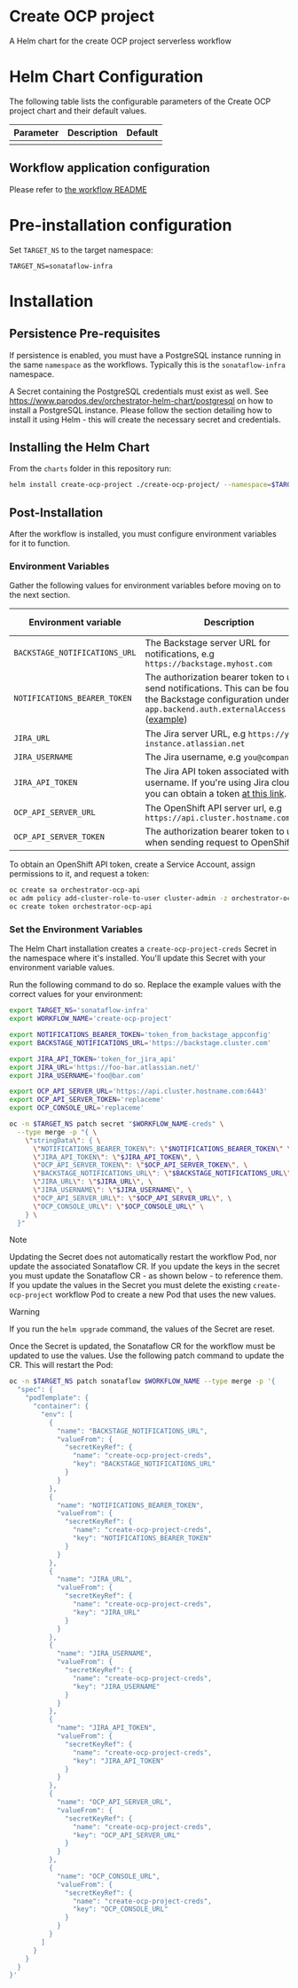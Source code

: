 
Create OCP project
===========

A Helm chart for the create OCP project serverless workflow


# Helm Chart Configuration

The following table lists the configurable parameters of the Create OCP project chart and their default values.

| Parameter                | Description             | Default        |
| ------------------------ | ----------------------- | -------------- |
|                          |                         |                |

## Workflow application configuration

Please refer to [the workflow README](https://github.com/parodos-dev/serverless-workflows/blob/main/create-ocp-project/README.md#workflow-application-configuration)

# Pre-installation configuration
Set `TARGET_NS` to the target namespace:
```console
TARGET_NS=sonataflow-infra
```

# Installation

## Persistence Pre-requisites

If persistence is enabled, you must have a PostgreSQL instance running in the same `namespace` as the workflows. Typically this is the `sonataflow-infra` namespace.

A Secret containing the PostgreSQL credentials must exist as well. See https://www.parodos.dev/orchestrator-helm-chart/postgresql on how to install a PostgreSQL instance. Please follow the section detailing how to install it using Helm - this will create the necessary secret and credentials.

## Installing the Helm Chart 

From the `charts` folder in this repository run:

```bash
helm install create-ocp-project ./create-ocp-project/ --namespace=$TARGET_NS 
```

## Post-Installation

After the workflow is installed, you must configure environment variables for it to function.

### Environment Variables

Gather the following values for environment variables before moving on to the next section.

| Environment variable  | Description | Mandatory | Default value |
|-----------------------|-------------|-----------|---------------|
| `BACKSTAGE_NOTIFICATIONS_URL`      | The Backstage server URL for notifications, e.g `https://backstage.myhost.com` | ✅ | |
| `NOTIFICATIONS_BEARER_TOKEN`      | The authorization bearer token to use to send notifications. This can be found in the Backstage configuration under `app.backend.auth.externalAccess` ([example](https://github.com/parodos-dev/orchestrator-helm-operator/blob/main/docs/release-1.2/existing-rhdh.md#app-config-configmap)) | ✅ | |
| `JIRA_URL`      | The Jira server URL, e.g `https://your-instance.atlassian.net` | ✅ | |
| `JIRA_USERNAME`      | The Jira username, e.g `you@company.com` | ✅ | |
| `JIRA_API_TOKEN`      | The Jira API token associated with the username. If you're using Jira cloud, you can obtain a token [at this link](https://id.atlassian.com/manage-profile/security/api-tokens). | ✅ | |
| `OCP_API_SERVER_URL`      | The OpenShift API server url, e.g `https://api.cluster.hostname.com:6443` | ✅ | |
| `OCP_API_SERVER_TOKEN`      | The authorization bearer token to use when sending request to OpenShift | ✅ | |

To obtain an OpenShift API token, create a Service Account, assign permissions to it, and request a token:

```bash
oc create sa orchestrator-ocp-api
oc adm policy add-cluster-role-to-user cluster-admin -z orchestrator-ocp-api
oc create token orchestrator-ocp-api
```

### Set the Environment Variables

The Helm Chart installation creates a `create-ocp-project-creds` Secret in the
namespace where it's installed. You'll update this Secret with your environment
variable values.

Run the following command to do so. Replace the example values with the
correct values for your environment:

```bash
export TARGET_NS='sonataflow-infra'
export WORKFLOW_NAME='create-ocp-project'

export NOTIFICATIONS_BEARER_TOKEN='token_from_backstage_appconfig'
export BACKSTAGE_NOTIFICATIONS_URL='https://backstage.cluster.com'

export JIRA_API_TOKEN='token_for_jira_api'
export JIRA_URL='https://foo-bar.atlassian.net/'
export JIRA_USERNAME='foo@bar.com'

export OCP_API_SERVER_URL='https://api.cluster.hostname.com:6443'
export OCP_API_SERVER_TOKEN='replaceme'
export OCP_CONSOLE_URL='replaceme'

oc -n $TARGET_NS patch secret "$WORKFLOW_NAME-creds" \
  --type merge -p "{ \
    \"stringData\": { \
      \"NOTIFICATIONS_BEARER_TOKEN\": \"$NOTIFICATIONS_BEARER_TOKEN\" \
      \"JIRA_API_TOKEN\": \"$JIRA_API_TOKEN\", \
      \"OCP_API_SERVER_TOKEN\": \"$OCP_API_SERVER_TOKEN\", \
      \"BACKSTAGE_NOTIFICATIONS_URL\": \"$BACKSTAGE_NOTIFICATIONS_URL\", \
      \"JIRA_URL\": \"$JIRA_URL\", \
      \"JIRA_USERNAME\": \"$JIRA_USERNAME\", \
      \"OCP_API_SERVER_URL\": \"$OCP_API_SERVER_URL\", \
      \"OCP_CONSOLE_URL\": \"$OCP_CONSOLE_URL\" \
    } \
  }"
```

> [!NOTE]
> Updating the Secret does not automatically restart the workflow Pod, nor update the associated Sonataflow CR. If you update the keys in the secret you must update the Sonataflow CR - as shown below - to reference them. If you update the values in the Secret you must delete the existing `create-ocp-project` workflow Pod to create a new Pod that uses the new values.

> [!WARNING]
> If you run the `helm upgrade` command, the values of the Secret are reset.


Once the Secret is updated, the Sonataflow CR for the workflow must be updated
to use the values. Use the following patch command to update the CR. This will
restart the Pod:


```bash
oc -n $TARGET_NS patch sonataflow $WORKFLOW_NAME --type merge -p '{
  "spec": {
    "podTemplate": {
      "container": {
        "env": [
          {
            "name": "BACKSTAGE_NOTIFICATIONS_URL",
            "valueFrom": {
              "secretKeyRef": {
                "name": "create-ocp-project-creds",
                "key": "BACKSTAGE_NOTIFICATIONS_URL"
              }
            }
          },
          {
            "name": "NOTIFICATIONS_BEARER_TOKEN",
            "valueFrom": {
              "secretKeyRef": {
                "name": "create-ocp-project-creds",
                "key": "NOTIFICATIONS_BEARER_TOKEN"
              }
            }
          },
          {
            "name": "JIRA_URL",
            "valueFrom": {
              "secretKeyRef": {
                "name": "create-ocp-project-creds",
                "key": "JIRA_URL"
              }
            }
          },
          {
            "name": "JIRA_USERNAME",
            "valueFrom": {
              "secretKeyRef": {
                "name": "create-ocp-project-creds",
                "key": "JIRA_USERNAME"
              }
            }
          },
          {
            "name": "JIRA_API_TOKEN",
            "valueFrom": {
              "secretKeyRef": {
                "name": "create-ocp-project-creds",
                "key": "JIRA_API_TOKEN"
              }
            }
          },
          {
            "name": "OCP_API_SERVER_URL",
            "valueFrom": {
              "secretKeyRef": {
                "name": "create-ocp-project-creds",
                "key": "OCP_API_SERVER_URL"
              }
            }
          },
          {
            "name": "OCP_CONSOLE_URL",
            "valueFrom": {
              "secretKeyRef": {
                "name": "create-ocp-project-creds",
                "key": "OCP_CONSOLE_URL"
              }
            }
          }
        ]
      }
    }
  }
}'
```